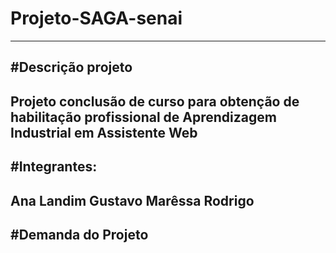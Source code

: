 # Projeto-SAGA-senai
-------------------------------------------------------------------------------------------------------------------------------------------------------------------------------
#Descrição projeto
---------------------------------------------------------------------------------------------------------------------------------------------------------------------------------
Projeto conclusão de curso para obtenção de habilitação profissional de Aprendizagem Industrial em Assistente Web 
---------------------------------------------------------------------------------------------------------------------------------------------------------------------------------
#Integrantes:
--------------------------------------------------------------------------------------------------------------------------------------------------------------------------------
Ana Landim
Gustavo 
Marêssa
Rodrigo
--------------------------------------------------------------------------------------------------------------------------------------------------------------------------------
#Demanda do Projeto
---------------------------------------------------------------------------------------------------------------------------------------------------------------------------------
